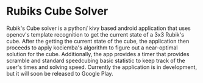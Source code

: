 # Rubiks Cube Solver
Rubik's Cube solver is a python/ kivy based android application that uses opencv's template recognition to get the current state of a 3x3 Rubik's cube. After the getting the current state of the cube, the application then proceeds to apply kociemba's algorithm to figure out a near-optimal solution for the cube. Additionally, the app provides a timer that provides scramble and standard speedcubing basic statistic to keep track of the user's times and solving speed. Currently the application is in development, but it will soon be released to Google Play. 
